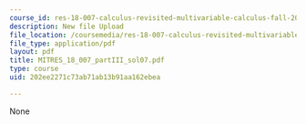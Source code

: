 ```yaml
---
course_id: res-18-007-calculus-revisited-multivariable-calculus-fall-2011
description: New file Upload
file_location: /coursemedia/res-18-007-calculus-revisited-multivariable-calculus-fall-2011/202ee2271c73ab71ab13b91aa162ebea_MITRES_18_007_partIII_sol07.pdf
file_type: application/pdf
layout: pdf
title: MITRES_18_007_partIII_sol07.pdf
type: course
uid: 202ee2271c73ab71ab13b91aa162ebea

---
```

None